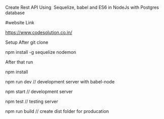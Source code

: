 Create Rest API Using  Sequelize, babel and ES6 in NodeJs with Postgres database

#website Link

https://www.codesolution.co.in/

Setup After git clone

npm install -g sequelize nodemon

After that run 

npm install

npm run dev // development server with babel-node

npm start // development server

npm test // testing server

npm run build // create dist folder for producation 
